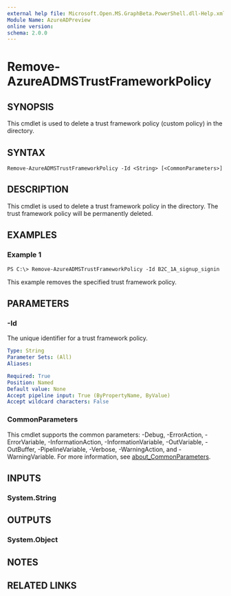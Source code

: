 ```yaml
---
external help file: Microsoft.Open.MS.GraphBeta.PowerShell.dll-Help.xml
Module Name: AzureADPreview
online version:
schema: 2.0.0
---
```


# Remove-AzureADMSTrustFrameworkPolicy

## SYNOPSIS
This cmdlet is used to delete a trust framework policy (custom policy) in the directory.

## SYNTAX

```
Remove-AzureADMSTrustFrameworkPolicy -Id <String> [<CommonParameters>]
```

## DESCRIPTION
This cmdlet is used to delete a trust framework policy in the directory.
The trust framework policy will be permanently deleted.

## EXAMPLES

### Example 1
```
PS C:\> Remove-AzureADMSTrustFrameworkPolicy -Id B2C_1A_signup_signin
```

This example removes the specified trust framework policy.

## PARAMETERS

### -Id
The unique identifier for a trust framework policy.

```yaml
Type: String
Parameter Sets: (All)
Aliases:

Required: True
Position: Named
Default value: None
Accept pipeline input: True (ByPropertyName, ByValue)
Accept wildcard characters: False
```

### CommonParameters
This cmdlet supports the common parameters: -Debug, -ErrorAction, -ErrorVariable, -InformationAction, -InformationVariable, -OutVariable, -OutBuffer, -PipelineVariable, -Verbose, -WarningAction, and -WarningVariable. For more information, see [about_CommonParameters](https://go.microsoft.com/fwlink/?LinkID=113216).

## INPUTS

### System.String
## OUTPUTS

### System.Object
## NOTES

## RELATED LINKS
